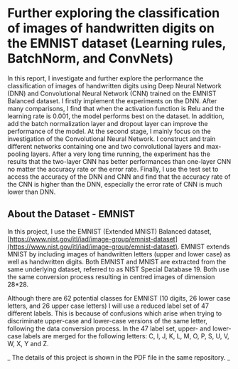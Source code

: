 # Further exploring the classification of images of handwritten digits on the EMNIST dataset (Learning rules, BatchNorm, and ConvNets)
In this report, I investigate and further explore the performance the classification of images of handwritten digits using Deep Neural Network (DNN) and Convolutional Neural Network (CNN) trained on the EMNIST Balanced dataset. I firstly implement the experiments on the DNN. After many comparisons, I find that when the activation function is Relu and the learning rate is 0.001, the model performs best on the dataset. In addition, add the batch normalization layer and dropout layer can improve the performance of the model. At the second stage, I mainly focus on the investigation of the Convolutional Neural Network. I construct and train different networks containing one and two convolutional layers and max-pooling layers. After a very long time running, the experiment has the results that the two-layer CNN has better performances than one-layer CNN no matter the accuracy rate or the error rate. Finally, I use the test set to access the accuracy of the DNN and CNN and find that the accuracy rate of the CNN is higher than the DNN, especially the error rate of CNN is much lower than DNN.

## About the Dataset - EMNIST
In this project, I use the EMNIST (Extended MNIST) Balanced dataset, [https://www.nist.gov/itl/iad/image-group/emnist-dataset](https://www.nist.gov/itl/iad/image-group/emnist-dataset). EMNIST extends MNIST by including images of handwritten
letters (upper and lower case) as well as handwritten digits. Both EMNIST and MNIST are extracted from
the same underlying dataset, referred to as NIST Special Database 19. Both use the same conversion process
resulting in centred images of dimension 28*28.

Although there are 62 potential classes for EMNIST (10 digits, 26 lower case letters, and 26 upper case letters)
I will use a reduced label set of 47 different labels. This is because of confusions which arise when trying to
discriminate upper-case and lower-case versions of the same letter, following the data conversion process. In the
47 label set, upper- and lower-case labels are merged for the following letters: C, I, J, K, L, M, O, P, S, U, V, W,
X, Y and Z.

_ The details of this project is shown in the PDF file in the same repository. _
